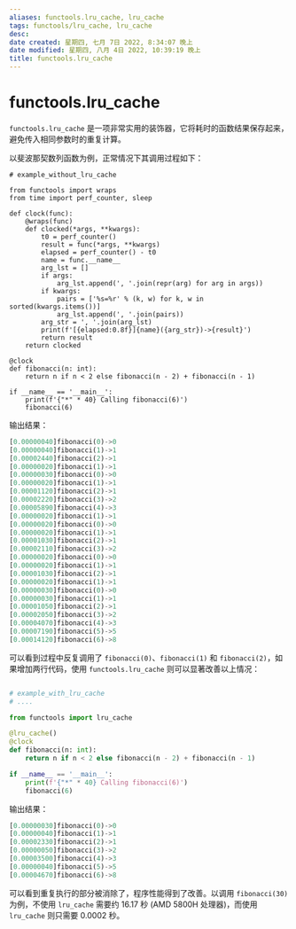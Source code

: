 ```yaml
---
aliases: functools.lru_cache, lru_cache
tags: functools/lru_cache, lru_cache
desc: 
date created: 星期四, 七月 7日 2022, 8:34:07 晚上
date modified: 星期四, 八月 4日 2022, 10:39:19 晚上
title: functools.lru_cache
---
```


# functools.lru_cache

`functools.lru_cache` 是一项非常实用的装饰器，它将耗时的函数结果保存起来，避免传入相同参数时的重复计算。

以斐波那契数列函数为例，正常情况下其调用过程如下：

```jupyter
# example_without_lru_cache

from functools import wraps
from time import perf_counter, sleep

def clock(func):
	@wraps(func)
	def clocked(*args, **kwargs):
		t0 = perf_counter()
		result = func(*args, **kwargs)
		elapsed = perf_counter() - t0
		name = func.__name__
		arg_lst = []
		if args:
			arg_lst.append(', '.join(repr(arg) for arg in args))
		if kwargs:
			pairs = ['%s=%r' % (k, w) for k, w in sorted(kwargs.items())]
			arg_lst.append(', '.join(pairs))
		arg_str = ', '.join(arg_lst) 
		print(f'[{elapsed:0.8f}]{name}({arg_str})->{result}')
		return result
	return clocked

@clock
def fibonacci(n: int):
	return n if n < 2 else fibonacci(n - 2) + fibonacci(n - 1)

if __name__ == '__main__':
	print(f'{"*" * 40} Calling fibonacci(6)')
	fibonacci(6)
```

输出结果：

```Python
[0.00000040]fibonacci(0)->0
[0.00000040]fibonacci(1)->1
[0.00002440]fibonacci(2)->1
[0.00000020]fibonacci(1)->1
[0.00000030]fibonacci(0)->0
[0.00000020]fibonacci(1)->1
[0.00001120]fibonacci(2)->1
[0.00002220]fibonacci(3)->2
[0.00005890]fibonacci(4)->3
[0.00000020]fibonacci(1)->1
[0.00000020]fibonacci(0)->0
[0.00000020]fibonacci(1)->1
[0.00001030]fibonacci(2)->1
[0.00002110]fibonacci(3)->2
[0.00000020]fibonacci(0)->0
[0.00000020]fibonacci(1)->1
[0.00001030]fibonacci(2)->1
[0.00000020]fibonacci(1)->1
[0.00000030]fibonacci(0)->0
[0.00000030]fibonacci(1)->1
[0.00001050]fibonacci(2)->1
[0.00002050]fibonacci(3)->2
[0.00004070]fibonacci(4)->3
[0.00007190]fibonacci(5)->5
[0.00014120]fibonacci(6)->8
```

可以看到过程中反复调用了 `fibonacci(0)`、`fibonacci(1)` 和 `fibonacci(2)`，如果增加两行代码，使用 `functools.lru_cache` 则可以显著改善以上情况：

```Python

# example_with_lru_cache
# ....

from functools import lru_cache

@lru_cache()
@clock
def fibonacci(n: int):
	return n if n < 2 else fibonacci(n - 2) + fibonacci(n - 1)

if __name__ == '__main__':
	print(f'{"*" * 40} Calling fibonacci(6)')
	fibonacci(6)
```

输出结果：

```Python
[0.00000030]fibonacci(0)->0
[0.00000040]fibonacci(1)->1
[0.00002330]fibonacci(2)->1
[0.00000050]fibonacci(3)->2
[0.00003500]fibonacci(4)->3
[0.00000040]fibonacci(5)->5
[0.00004670]fibonacci(6)->8
```

可以看到重复执行的部分被消除了，程序性能得到了改善。以调用 `fibonacci(30)` 为例，不使用 `lru_cache` 需要约 16.17 秒 (AMD 5800H 处理器)，而使用 `lru_cache` 则只需要 0.0002 秒。
